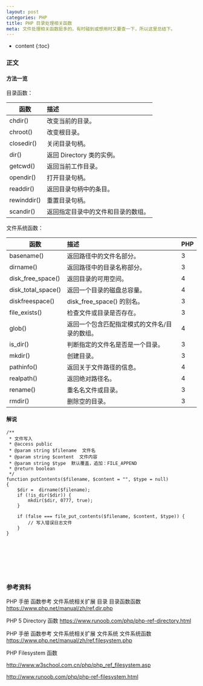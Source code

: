 ```yaml
---
layout: post
categories: PHP
title: PHP 目录处理相关函数
meta: 文件处理相关函数挺多的，有时碰到或想用时又要查一下，所以这里总结下。
---
```

* content
{:toc}

### 正文

#### 方法一览

目录函数：

| 函数        | 描述   | 
| --------   | :-----  |
| chdir() 	| 改变当前的目录。  |
| chroot() 	| 改变根目录。  |
| closedir() 	| 关闭目录句柄。  |
| dir() 	| 返回 Directory 类的实例。  |
| getcwd() 	| 返回当前工作目录。  |
| opendir() 	| 打开目录句柄。  |
| readdir() 	| 返回目录句柄中的条目。  |
| rewinddir() 	| 重置目录句柄。  |
| scandir() 	| 返回指定目录中的文件和目录的数组。  |

文件系统函数：

| 函数 	| 描述 	| PHP    | 
| --------   | :-----  | :-----  |
| basename() 	| 返回路径中的文件名部分。 	| 3   |
| dirname() 	| 返回路径中的目录名称部分。 	| 3  |
| disk_free_space() 	| 返回目录的可用空间。 	| 4  |
| disk_total_space() 	| 返回一个目录的磁盘总容量。 	| 4  |
| diskfreespace() 	| disk_free_space() 的别名。 	| 3  |
| file_exists() 	| 检查文件或目录是否存在。 	| 3  |
| glob() 	| 返回一个包含匹配指定模式的文件名/目录的数组。 	| 4  |
| is_dir() 	| 判断指定的文件名是否是一个目录。 	| 3  |
| mkdir() 	| 创建目录。 	| 3  |
| pathinfo() 	| 返回关于文件路径的信息。 	| 4  |
| realpath() 	| 返回绝对路径名。 	| 4  |
| rename() 	| 重名名文件或目录。 	| 3  |
| rmdir() 	| 删除空的目录。 	| 3  |



#### 解说

```
/**
 * 文件写入
 * @access public
 * @param string $filename  文件名
 * @param string $content  文件内容
 * @param string $type  默认覆盖，追加：FILE_APPEND
 * @return boolean
 */
function putContents($filename, $content = "", $type = null)
{
    $dir =  dirname($filename);
    if (!is_dir($dir)) {
        mkdir($dir, 0777, true);
    }

    if (false === file_put_contents($filename, $content, $type)) {
        // 写入错误日志文件
    }
}
```

<br/><br/><br/><br/><br/>
### 参考资料

PHP 手册 函数参考 文件系统相关扩展 目录 目录函数函数 <https://www.php.net/manual/zh/ref.dir.php>

PHP 5 Directory 函数 <https://www.runoob.com/php/php-ref-directory.html>

PHP 手册 函数参考 文件系统相关扩展 文件系统 文件系统函数 <https://www.php.net/manual/zh/ref.filesystem.php>

PHP Filesystem 函数 

<http://www.w3school.com.cn/php/php_ref_filesystem.asp>

<http://www.runoob.com/php/php-ref-filesystem.html>

